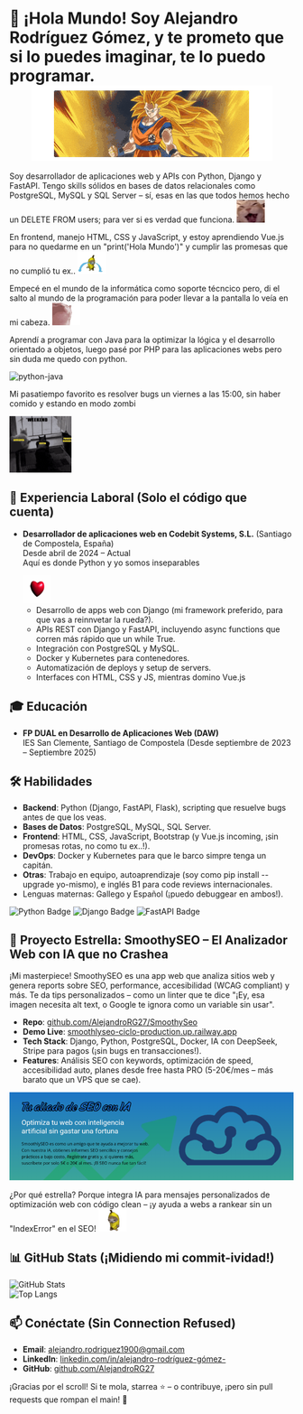 # 👋 ¡Hola Mundo! Soy Alejandro Rodríguez Gómez, y te prometo que si lo puedes imaginar, te lo puedo programar. <img src="https://raw.githubusercontent.com/AlejandroRG27/AlejandroRG27/main/images/supersaiyansongoku-saiyan-super.gif" alt="dog-cool" width="427" height="133" style="display: block; margin: 0 auto;">

Soy desarrollador de aplicaciones web y APIs con Python, Django y FastAPI. Tengo skills sólidos en bases de datos relacionales como PostgreSQL, MySQL y SQL Server – sí, esas en las que todos hemos hecho un DELETE FROM users; para ver si es verdad que funciona. <img src="https://github.com/AlejandroRG27/AlejandroRG27/blob/main/images/cat-orange-cat.gif" alt="car-oranfe" width="50" height="40"><br>

En frontend, manejo HTML, CSS y JavaScript, y estoy aprendiendo Vue.js para no quedarme en un "print('Hola Mundo')" y cumplir las promesas que no cumplió tu ex..
<img src="https://github.com/AlejandroRG27/AlejandroRG27/blob/main/images/crying-cat.gif" alt="car-crying" width="50" height="40">

Empecé en el mundo de la informática como soporte técncico pero, di el salto al mundo de la programación para poder llevar a la pantalla lo veía en mi cabeza. <img src="https://github.com/AlejandroRG27/AlejandroRG27/blob/main/images/cat-cat-meme.gif" alt="car-meme" width="50" height="40"><br>

Aprendí a programar con Java para la optimizar la lógica y el desarrollo orientado a objetos, luego pasé por PHP para las aplicaciones webs pero sin duda me quedo con python.

<img src="https://github.com/AlejandroRG27/AlejandroRG27/blob/main/images/V%C3%ADdeo%20sin%20t%C3%ADtulo%20%E2%80%90%20Hecho%20con%20Clipchamp.gif" alt="python-java" width="200" height="240">

Mi pasatiempo favorito es resolver bugs un viernes a las 15:00, sin haber comido y estando en modo zombi

<img src="https://github.com/AlejandroRG27/AlejandroRG27/blob/main/images/qa-meme.gif" alt="qa" width="110" height="100">

## 💼 Experiencia Laboral (Solo el código que cuenta)
- **Desarrollador de aplicaciones web en Codebit Systems, S.L.** (Santiago de Compostela, España)  
  Desde abril de 2024 – Actual  
  Aquí es donde Python y yo somos inseparables<p>  </p>  <img src="https://github.com/AlejandroRG27/AlejandroRG27/blob/main/images/python-python-my-belothed.gif" alt="python" width="50" height="50">
  - Desarrollo de apps web con Django (mi framework preferido, para que vas a reinnvetar la rueda?).  
  - APIs REST con Django y FastAPI, incluyendo async functions que corren más rápido que un while True.  
  - Integración con PostgreSQL y MySQL.  
  - Docker y Kubernetes para contenedores.  
  - Automatización de deploys y setup de servers.  
  - Interfaces con HTML, CSS y JS, mientras domino Vue.js

## 🎓 Educación
- **FP DUAL en Desarrollo de Aplicaciones Web (DAW)**  
  IES San Clemente, Santiago de Compostela (Desde septiembre de 2023 – Septiembre 2025)  
  

## 🛠️ Habilidades
- **Backend**: Python (Django, FastAPI, Flask), scripting que resuelve bugs antes de que los veas.  
- **Bases de Datos**: PostgreSQL, MySQL, SQL Server.  
- **Frontend**: HTML, CSS, JavaScript, Bootstrap (y Vue.js incoming, ¡sin promesas rotas, no como tu ex..!).  
- **DevOps**: Docker y Kubernetes para que le barco simpre tenga un capitán.  
- **Otras**: Trabajo en equipo, autoaprendizaje (soy como pip install --upgrade yo-mismo), e inglés B1 para code reviews internacionales.  
- Lenguas maternas: Gallego y Español (¡puedo debuggear en ambos!).

![Python Badge](https://img.shields.io/badge/Python-3.x-blue?logo=python) ![Django Badge](https://img.shields.io/badge/Django-Framework-green?logo=django) ![FastAPI Badge](https://img.shields.io/badge/FastAPI-API-yellow?logo=fastapi) <!-- Agrega más badges de shields.io, ¡son como decorators para tu perfil! -->

## 🌟 Proyecto Estrella: SmoothySEO – El Analizador Web con IA que no Crashea
¡Mi masterpiece! SmoothySEO es una app web que analiza sitios web y genera reports sobre SEO, performance, accesibilidad (WCAG compliant) y más. Te da tips personalizados – como un linter que te dice "¡Ey, esa imagen necesita alt text, o Google te ignora como un variable sin usar". 

- **Repo**: [github.com/AlejandroRG27/SmoothySeo](https://github.com/AlejandroRG27/SmoothySeo)  
- **Demo Live**: [smoothlyseo-ciclo-production.up.railway.app](https://smoothlyseo-ciclo-production.up.railway.app/)  
- **Tech Stack**: Django, Python, PostgreSQL, Docker, IA con DeepSeek, Stripe para pagos (¡sin bugs en transacciones!).  
- **Features**: Análisis SEO con keywords, optimización de speed, accesibilidad auto, planes desde free hasta PRO (5-20€/mes – más barato que un VPS que se cae).

![Screenshot de SmoothySEO](https://github.com/AlejandroRG27/AlejandroRG27/blob/main/images/smoothlyseo-screenshot.png)

¿Por qué estrella? Porque integra IA para mensajes personalizados de optimización web con código clean – ¡y ayuda a webs a rankear sin un "IndexError" en el SEO!
<img src="https://github.com/AlejandroRG27/AlejandroRG27/blob/main/images/banana-cat-cat-banana.gif" alt="banana" width="50" height="40">

## 📊 GitHub Stats (¡Midiendo mi commit-ividad!)
![GitHub Stats](https://github-readme-stats.vercel.app/api?username=AlejandroRG27&show_icons=true&theme=radical)  
![Top Langs](https://github-readme-stats.vercel.app/api/top-langs/?username=AlejandroRG27&layout=compact&theme=radical)  

## 📫 Conéctate (Sin Connection Refused)
- **Email**: [alejandro.rodriguez1900@gmail.com](mailto:alejandro.rodriguez1900@gmail.com)  
- **LinkedIn**: [linkedin.com/in/alejandro-rodríguez-gómez-](https://www.linkedin.com/in/alejandro-rodríguez-gómez-)  
- **GitHub**: [github.com/AlejandroRG27](https://github.com/AlejandroRG27)  


¡Gracias por el scroll! Si te mola, starrea ⭐ – o contribuye, ¡pero sin pull requests que rompan el main! 🚀

